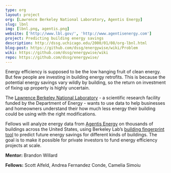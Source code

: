 ```yaml
---
type: org
layout: project
org: [Lawrence Berkeley National Laboratory, Agentis Energy]
slug: lbnl
img: [lbnl.png, agentis.png]
website: ['http://www.lbl.gov/', 'http://www.agentisenergy.com']
project: Predicting building energy savings 
description: http://dssg.uchicago.edu/2000/01/08/org-lbnl.html
blog-post: https://github.com/dssg/energywise/wiki/Problem
wiki: https://github.com/dssg/energywise/wiki
repo: https://github.com/dssg/energywise/
---
```

<p>Energy efficiency is supposed to be the low hanging fruit of clean energy. But few people are investing in building energy retrofits. This is because the potential energy savings vary wildly by building, so the return on investment of fixing up property is highly uncertain.
 
<p>The <a href="http://www.lbl.gov/">Lawrence Berkeley National Laboratory</a> - a scientific research facility funded by the Department of Energy - wants to use data to help businesses and homeowners understand their how much less energy their building could be using with the right modifications.

<p>Fellows will analyze energy data from <a href="http://www.agentisenergy.com">Agentis Energy</a> on thousands of buildings across the United States, using Berkeley Lab’s <a href="http://fingerprint.lbl.gov/">building fingerprint tool</a> to predict future energy savings for different kinds of buildings. The goal is to make it possible for private investors to fund energy efficiency projects at scale.

<p><b>Mentor:</b> Brandon Willard

<p><b>Fellows:</b> Scott Alfeld, Andrea Fernandez Conde, Camelia Simoiu